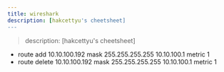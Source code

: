 ```yaml
---
title: wireshark
description: [hakcettyu's cheetsheet]
---
```


> description: [hakcettyu's cheetsheet]

- route add 10.10.100.192 mask 255.255.255.255 10.10.100.1 metric 1
- route delete 10.10.100.192 mask 255.255.255.255 10.10.100.1 metric 1
